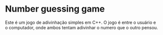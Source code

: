 # Number guessing game
 Este é um jogo de adivinhação simples em C++. O jogo é entre o usuário e o computador, onde ambos tentam adivinhar o numero que o outro pensou.
